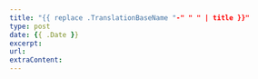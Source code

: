 ```yaml
---
title: "{{ replace .TranslationBaseName "-" " " | title }}"
type: post
date: {{ .Date }}
excerpt: 
url: 
extraContent:
---
```


